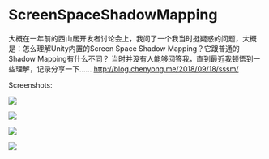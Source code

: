 # ScreenSpaceShadowMapping
大概在一年前的西山居开发者讨论会上，我问了一个我当时挺疑惑的问题，大概是：怎么理解Unity内置的Screen Space Shadow Mapping？它跟普通的Shadow Mapping有什么不同？ 当时并没有人能够回答我，直到最近我顿悟到一些理解，记录分享一下......
http://blog.chenyong.me/2018/09/18/sssm/

Screenshots:

![](https://raw.githubusercontent.com/chenyong2github/ScreenSpaceShadowMapping/master/Screenshots/1.jpg)

![](https://raw.githubusercontent.com/chenyong2github/ScreenSpaceShadowMapping/master/Screenshots/2.jpg)

![](https://raw.githubusercontent.com/chenyong2github/ScreenSpaceShadowMapping/master/Screenshots/3.jpg)

![](https://raw.githubusercontent.com/chenyong2github/ScreenSpaceShadowMapping/master/Screenshots/4.jpg)
